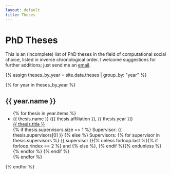 ```yaml
---
layout: default
title: Theses
---
```


# PhD Theses

This is an (incomplete) list of PhD theses in the field of computational social choice, listed in inverse chronological order. I welcome suggestions for further additions; just send me an <a href="mailto:ulle.endriss@uva.nl">email</a>.

{% assign theses_by_year = site.data.theses | group_by: "year" %}

{% for year in theses_by_year %}
<h2>{{ year.name }}</h2>
<ul>
    {% for thesis in year.items %}
        <li>
            {{ thesis.name }} ({{ thesis.affiliation }}, {{ thesis.year }}) <br>
            <a href="{{ thesis.url }}" target="_blank">{{ thesis.title }}</a> <br>
            {% if thesis.supervisors.size == 1 %}
                Supervisor: {{ thesis.supervisors[0] }}
            {% else %}
                Supervisors:
                {% for supervisor in thesis.supervisors %}
                    {{ supervisor }}{% unless forloop.last %}{% if forloop.rindex == 2 %} and {% else %}, {% endif %}{% endunless %}
                {% endfor %}
            {% endif %}
        </li>
    {% endfor %}
</ul>
{% endfor %}
